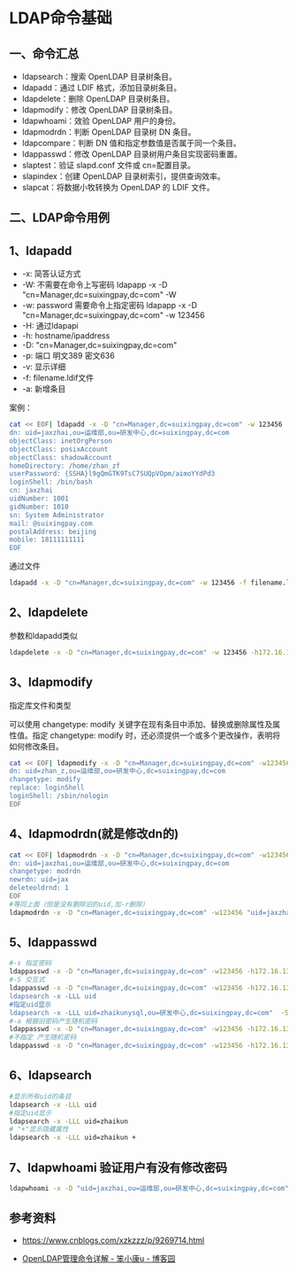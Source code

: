 # LDAP命令基础

## 一、命令汇总

- ldapsearch：搜索 OpenLDAP 目录树条目。
- ldapadd：通过 LDIF 格式，添加目录树条目。
- ldapdelete：删除 OpenLDAP 目录树条目。
- ldapmodify：修改 OpenLDAP 目录树条目。
- ldapwhoami：效验 OpenLDAP 用户的身份。
- ldapmodrdn：判断 OpenLDAP 目录树 DN 条目。
- ldapcompare：判断 DN 值和指定参数值是否属于同一个条目。
- ldappasswd：修改 OpenLDAP 目录树用户条目实现密码重置。
- slaptest：验证 slapd.conf 文件或 cn=配置目录。
- slapindex：创建 OpenLDAP 目录树索引，提供查询效率。
- slapcat：将数据小牧转换为 OpenLDAP 的 LDIF 文件。

## 二、LDAP命令用例

## 1、ldapadd

- -x: 简答认证方式
- -W: 不需要在命令上写密码 ldapapp -x -D "cn=Manager,dc=suixingpay,dc=com" -W
- -w: password 需要命令上指定密码 ldapapp -x -D "cn=Manager,dc=suixingpay,dc=com" -w 123456
- -H: 通过ldapapi
- -h: hostname/ipaddress
- -D: "cn=Manager,dc=suixingpay,dc=com"
- -p: 端口 明文389 密文636
- -v: 显示详细
- -f: filename.ldif文件
- -a: 新增条目

案例：

```bash
cat << EOF| ldapadd -x -D "cn=Manager,dc=suixingpay,dc=com" -w 123456
dn: uid=jaxzhai,ou=运维部,ou=研发中心,dc=suixingpay,dc=com
objectClass: inetOrgPerson
objectClass: posixAccount
objectClass: shadowAccount
homeDirectory: /home/zhan_zf
userPassword: {SSHA}l9gQmGTK9TsC7SUQpVOpm/aimoYYdPd3
loginShell: /bin/bash
cn: jaxzhai
uidNumber: 1001
gidNumber: 1010
sn: System Administrator
mail: @suixingpay.com
postalAddress: beijing
mobile: 18111111111
EOF  
```

通过文件  

```bash
ldapadd -x -D "cn=Manager,dc=suixingpay,dc=com" -w 123456 -f filename.ldif
```

## 2、ldapdelete

参数和ldapadd类似

```bash
ldapdelete -x -D "cn=Manager,dc=suixingpay,dc=com" -w 123456 -h172.16.138.87 "uid=zhan_z,ou=运维部,ou=研发中心,dc=suixingpay,dc=com"
```

## 3、ldapmodify

指定库文件和类型

可以使用 changetype: modify 关键字在现有条目中添加、替换或删除属性及属性值。指定 changetype: modify 时，还必须提供一个或多个更改操作，表明将如何修改条目。

```bash
cat << EOF| ldapmodify -x -D "cn=Manager,dc=suixingpay,dc=com" -w123456
dn: uid=zhan_z,ou=运维部,ou=研发中心,dc=suixingpay,dc=com
changetype: modify
replace: loginShell
loginShell: /sbin/nologin
EOF
```

## 4、ldapmodrdn(就是修改dn的)

```bash
cat << EOF| ldapmodrdn -x -D "cn=Manager,dc=suixingpay,dc=com" -w123456
dn: uid=jaxzhai,ou=运维部,ou=研发中心,dc=suixingpay,dc=com
changetype: modrdn
newrdn: uid=jax
deleteoldrnd: 1
EOF
#等同上面（但是没有删除旧的uid,加-r删除）
ldapmodrdn -x -D "cn=Manager,dc=suixingpay,dc=com" -w123456 "uid=jaxzhai,ou=运维部,ou=研发中心,dc=suixingpay,dc=com" "uid=zhan"
```

## 5、ldappasswd

```bash
#-s 指定密码
ldappasswd -x -D "cn=Manager,dc=suixingpay,dc=com" -w123456 -h172.16.138.87 "uid=zhan_z,ou=运维部,ou=研发中心,dc=suixingpay,dc=com"  -s123456
#-S 交互式
ldappasswd -x -D "cn=Manager,dc=suixingpay,dc=com" -w123456 -h172.16.138.87 "cn=guolitao,ou=m#显示所有uid的条目
ldapsearch -x -LLL uid
#指定uid显示
ldapsearch -x -LLL uid=zhaikunysql,ou=研发中心,dc=suixingpay,dc=com"  -S
#-a 根据旧密码产生随机密码
ldappasswd -x -D "cn=Manager,dc=suixingpay,dc=com" -w123456 -h172.16.138.87 "uid=zhan_z,ou=运维部,ou=研发中心,dc=suixingpay,dc=com"  -a123456
#不指定 产生随机密码
ldappasswd -x -D "cn=Manager,dc=suixingpay,dc=com" -w123456 -h172.16.138.87 "uid=zhan_z,ou=运维部,ou=研发中心,dc=suixingpay,dc=com" 
```

## 6、ldapsearch

```bash
#显示所有uid的条目
ldapsearch -x -LLL uid
#指定uid显示
ldapsearch -x -LLL uid=zhaikun
# "+"显示隐藏属性
ldapsearch -x -LLL uid=zhaikun +
```

## 7、ldapwhoami 验证用户有没有修改密码

```bash
ldapwhoami -x -D "uid=jaxzhai,ou=运维部,ou=研发中心,dc=suixingpay,dc=com" -w123456
```

## 参考资料

- https://www.cnblogs.com/xzkzzz/p/9269714.html

- [OpenLDAP管理命令详解 - 笨小康u - 博客园](https://www.cnblogs.com/lemonu/p/11229231.html)
